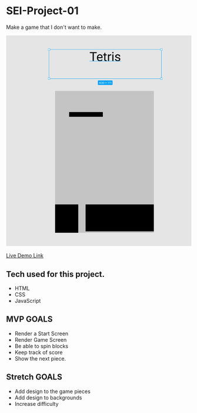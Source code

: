 # SEI-Project-01

Make a game that I don't want to make.

![screenshot](game.png)

[Live Demo Link](https://wisco-nl.github.io/SEI-Project-01/)

## Tech used for this project.

- HTML
- CSS
- JavaScript

## MVP GOALS

- Render a Start Screen
- Render Game Screen
- Be able to spin blocks
- Keep track of score
- Show the next piece.

## Stretch GOALS

- Add design to the game pieces
- Add design to backgrounds
- Increase difficulty
